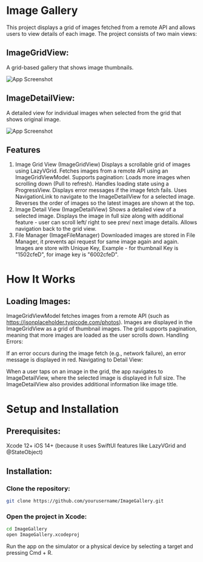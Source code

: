 # Image Gallery

This project displays a grid of images fetched from a remote API and allows users to view details of each image. The project consists of two main views:

## ImageGridView: 
A grid-based gallery that shows image thumbnails.

![App Screenshot](https://github.com/user-attachments/assets/6e8de6cf-3ce5-4869-90cd-1109895cdd4d)

## ImageDetailView: 
A detailed view for individual images when selected from the grid that shows original image.

![App Screenshot](https://github.com/user-attachments/assets/fb601548-8194-49bb-93f4-032d5a6b33fa)

## Features
1. Image Grid View (ImageGridView)
Displays a scrollable grid of images using LazyVGrid.
Fetches images from a remote API using an ImageGridViewModel.
Supports pagination: Loads more images when scrolling down (Pull to refresh).
Handles loading state using a ProgressView.
Displays error messages if the image fetch fails.
Uses NavigationLink to navigate to the ImageDetailView for a selected image.
Reverses the order of images so the latest images are shown at the top.
2. Image Detail View (ImageDetailView)
Shows a detailed view of a selected image.
Displays the image in full size along with additional feature - user can scroll left/ right to see prev/ next image details.
Allows navigation back to the grid view.
3. File Manager (ImageFileManager)
Downloaded images are stored in File Manager, it prevents api request for same image again and again.
Images are store with Unique Key, Example - for thumbnail Key is "1502cfeD", for image key is "6002cfeD".

# How It Works
## Loading Images:

ImageGridViewModel fetches images from a remote API (such as https://jsonplaceholder.typicode.com/photos).
Images are displayed in the ImageGridView as a grid of thumbnail images.
The grid supports pagination, meaning that more images are loaded as the user scrolls down.
Handling Errors:

If an error occurs during the image fetch (e.g., network failure), an error message is displayed in red.
Navigating to Detail View:

When a user taps on an image in the grid, the app navigates to ImageDetailView, where the selected image is displayed in full size.
The ImageDetailView also provides additional information like image title.

# Setup and Installation
## Prerequisites:
Xcode 12+
iOS 14+ (because it uses SwiftUI features like LazyVGrid and @StateObject)
## Installation:
### Clone the repository:

```bash
git clone https://github.com/yourusername/ImageGallery.git
```
### Open the project in Xcode:
```bash
cd ImageGallery
open ImageGallery.xcodeproj
```
Run the app on the simulator or a physical device by selecting a target and pressing Cmd + R.
